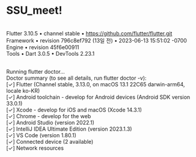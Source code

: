 # SSU_meet!

<br> Flutter 3.10.5 • channel stable • https://github.com/flutter/flutter.git
<br> Framework • revision 796c8ef792 (13일 전) • 2023-06-13 15:51:02 -0700
<br> Engine • revision 45f6e00911
<br> Tools • Dart 3.0.5 • DevTools 2.23.1

<br> Running flutter doctor...
<br> Doctor summary (to see all details, run flutter doctor -v):
<br> [✓] Flutter (Channel stable, 3.13.0, on macOS 13.1 22C65 darwin-arm64, locale ko-KR)
<br> [✓] Android toolchain - develop for Android devices (Android SDK version 33.0.1)
<br> [✓] Xcode - develop for iOS and macOS (Xcode 14.3.1)
<br> [✓] Chrome - develop for the web
<br> [✓] Android Studio (version 2022.1)
<br> [✓] IntelliJ IDEA Ultimate Edition (version 2023.1.3)
<br> [✓] VS Code (version 1.80.1)
<br> [✓] Connected device (2 available)
<br> [✓] Network resources
